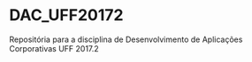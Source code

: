 # DAC_UFF20172
Repositória para a disciplina de Desenvolvimento de Aplicações Corporativas UFF 2017.2
